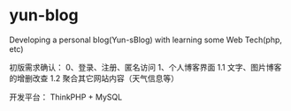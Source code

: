 # yun-blog
Developing a personal blog(Yun-sBlog) with learning some Web Tech(php, etc)

初版需求确认：
0、登录、注册、匿名访问
1、个人博客界面
    1.1 文字、图片博客的增删改查
    1.2 聚合其它网站内容（天气信息等）


开发平台：
ThinkPHP + MySQL
